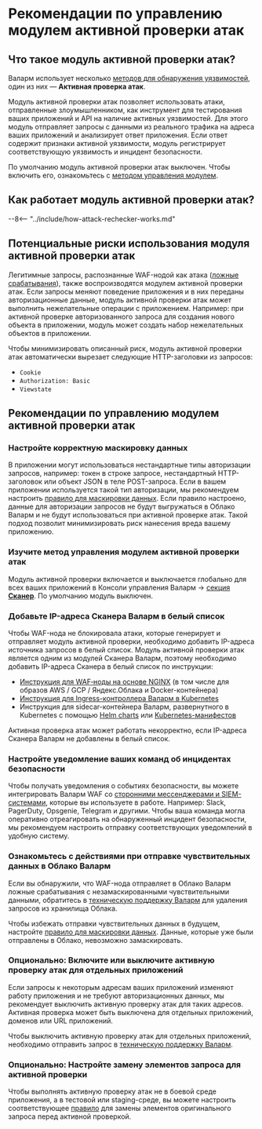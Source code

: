 [whitelist-scanner-addresses]: #добавьте-ip-адреса-сканера-валарм-в-белый-список

# Рекомендации по управлению модулем активной проверки атак

## Что такое модуль активной проверки атак?

Валарм использует несколько [методов для обнаружения уязвимостей](../about-wallarm-waf/detecting-vulnerabilities.md), один из них — **Активная проверка атак**.

Модуль активной проверки атак позволяет использовать атаки, отправленные злоумышленником, как инструмент для тестирования ваших приложений и API на наличие активных уязвимостей. Для этого модуль отправляет запросы с данными из реального трафика на адреса ваших приложений и анализирует ответ приложения. Если ответ содержит признаки активной уязвимости, модуль регистрирует соответствующую уязвимость и инцидент безопасности.

По умолчанию модуль активной проверки атак выключен. Чтобы включить его, ознакомьтесь с [методом управления модулем](#изучите-метод-управления-модулем-активной-проверки-атак).

## Как работает модуль активной проверки атак?

--8<-- "../include/how-attack-rechecker-works.md"

## Потенциальные риски использования модуля активной проверки атак

Легитимные запросы, распознанные WAF-нодой как атака ([ложные срабатывания](../about-wallarm-waf/protecting-against-attacks.md#ложные-срабатывания)), также воспроизводятся модулем активной проверки атак. Если запросы меняют поведение приложения и в них переданы авторизационные данные, модуль активной проверки атак может выполнить нежелательные операции с приложением. Например: при активной проверке авторизованного запроса для создания нового объекта в приложении, модуль может создать набор нежелательных объектов в приложении.

Чтобы минимизировать описанный риск, модуль активной проверки атак автоматически вырезает следующие HTTP-заголовки из запросов:

* `Cookie`
* `Authorization: Basic`
* `Viewstate`

## Рекомендации по управлению модулем активной проверки атак

### Настройте корректную маскировку данных

В приложении могут использоваться нестандартные типы авторизации запросов, например: токен в строке запросе, нестандартный HTTP-заголовок или объект JSON в теле POST-запроса. Если в вашем приложении используется такой тип авторизации, мы рекомендуем настроить [правило для маскировки данных](../user-guides/rules/sensitive-data-rule.md). Если правило настроено, данные для авторизации запросов не будут выгружаться в Облако Валарм и не будут использоваться при активной проверке атак. Такой подход позволит минимизировать риск нанесения вреда вашему приложению.

### Изучите метод управления модулем активной проверки атак

Модуль активной проверки включается и выключается глобально для всех ваших приложений в Консоли управления Валарм → [секция **Сканер**](../user-guides/scanner/configure-scanner-modules.md). По умолчанию модуль выключен.

### Добавьте IP-адреса Сканера Валарм в белый список

Чтобы WAF-нода не блокировала атаки, которые генерирует и отправляет модуль активной проверки, необходимо добавить IP-адреса источника запросов в белый список. Модуль активной проверки атак является одним из модулей Сканера Валарм, поэтому необходимо добавить IP-адреса Сканера в белый список по инструкции:

* [Инструкция для WAF‑ноды на основе NGINX](../admin-ru/scanner-ips-whitelisting.md) (в том числе для образов AWS / GCP / Яндекс.Облака и Docker-контейнера)
* [Инструкция для Ingress-контроллера Валарм в Kubernetes](../admin-ru/configuration-guides/wallarm-ingress-controller/best-practices/whitelist-wallarm-ip-addresses.md)
* Инструкция для sidecar-контейнера Валарм, развернутного в Kubernetes с помощью [Helm charts](../admin-ru/installation-guides/kubernetes/wallarm-sidecar-container-helm.md) или [Kubernetes-манифестов](../admin-ru/installation-guides/kubernetes/wallarm-sidecar-container-manifest.md)

Активная проверка атак может работать некорректно, если IP-адреса Сканера Валарм не добавлены в белый список.

### Настройте уведомление ваших команд об инцидентах безопасности

Чтобы получать уведомления о событиях безопасности, вы можете интегрировать Валарм WAF со [сторонними мессенджерами и SIEM-системами](../user-guides/settings/integrations/integrations-intro.md), которые вы используете в работе. Например: Slack, PagerDuty, Opsgenie, Telegram и другими. Чтобы ваша команда могла оперативно отреагировать на обнаруженный инцидент безопасности, мы рекомендуем настроить отправку соответствующих уведомлений в удобную систему.

### Ознакомьтесь с действиями при отправке чувствительных данных в Облако Валарм

Если вы обнаружили, что WAF-нода отправляет в Облако Валарм ложные срабатывания с незамаскированными чувствительными данными, обратитесь в [техническую поддержку Валарм](mailto:support@wallarm.ru) для удаления запросов из хранилища Облака.

Чтобы избежать отправки чувствительных данных в будущем, настройте [правило для маскировки данных](../user-guides/rules/sensitive-data-rule.md). Данные, которые уже были отправлены в Облако, невозможно замаскировать.

### Опционально: Включите или выключите активную проверку атак для отдельных приложений

Если запросы к некоторым адресам ваших приложений изменяют работу приложения и не требуют авторизационных данных, мы рекомендует выключить активную проверку атак для таких адресов. Активная проверка может быть выключена для отдельных приложений, доменов или URL приложений.

Чтобы выключить активную проверку атак для отдельных приложений, необходимо отправить запрос в [техническую поддержку Валарм](mailto:support@wallarm.ru).

### Опционально: Настройте замену элементов запроса для активной проверки

Чтобы выполнять активную проверку атак не в боевой среде приложения, а в тестовой или staging-среде, вы можете настроить соответствующее [правило](../user-guides/rules/change-request-for-active-verification.md) для замены элементов оригинального запроса перед активной проверкой.
